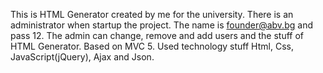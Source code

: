 This is HTML Generator created by me for the university. There is an administrator when startup the project. The name is founder@abv.bg and pass 12. The admin can change, remove and add users and the stuff of HTML Generator. Based on MVC 5. Used technology stuff Html, Css, JavaScript(jQuery), Ajax and Json.

